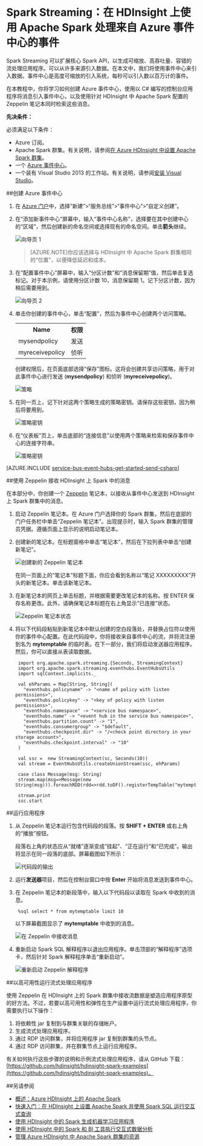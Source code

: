 <properties 
	pageTitle="使用 Azure 事件中心和 HDInsight 中的 Apache Spark 处理流数据 | Azure" 
	description="逐步说明如何向 Azure 事件中心发送数据流，然后使用 Zeppelin 笔记本在 Spark 接收这些事件" 
	services="hdinsight" 
	documentationCenter="" 
	authors="nitinme" 
	manager="paulettm" 
	editor="cgronlun"/>


<tags 
	ms.service="hdinsight"
	ms.date="07/10/2015" 
	wacn.date="08/14/2015"/>

# Spark Streaming：在 HDInsight 上使用 Apache Spark 处理来自 Azure 事件中心的事件

Spark Streaming 可以扩展核心 Spark API，以生成可缩放、高吞吐量、容错的流处理应用程序。可以从许多来源引入数据。在本文中，我们将使用事件中心来引入数据。事件中心是高度可缩放的引入系统，每秒可以引入数以百万计的事件。

在本教程中，你将学习如何创建 Azure 事件中心，使用以 C# 编写的控制台应用程序将消息引入事件中心，以及使用针对 HDInsight 中 Apache Spark 配置的 Zeppelin 笔记本同时检索这些消息。

**先决条件：**

必须满足以下条件：

- Azure 订阅。
- Apache Spark 群集。有关说明，请参阅[在 Azure HDInsight 中设置 Apache Spark 群集](/documentation/articles/hdinsight-apache-spark-provision-clusters)。
- 一个 [Azure 事件中心](/documentation/articles/service-bus-event-hubs-csharp-ephcs-getstarted)。
- 一个装有 Visual Studio 2013 的工作站。有关说明，请参阅[安装 Visual Studio](https://msdn.microsoft.com/zh-cn/library/e2h7fzkw.aspx)。

##<a name="createeventhub"></a>创建 Azure 事件中心

1. 在 [Azure 门户](https://manage.windowsazure.cn)中，选择“新建”>“服务总线”>“事件中心”>“自定义创建”。

2. 在“添加新事件中心”屏幕中，输入“事件中心名称”，选择要在其中创建中心的“区域”，然后创建新的命名空间或选择现有的命名空间。单击**箭头**继续。

	![向导页 1](./media/hdinsight-apache-spark-csharp-apache-zeppelin-eventhub-streaming/HDI.Spark.Streaming.Create.Event.Hub.png "创建 Azure 事件中心")

	> [AZURE.NOTE]你应该选择与 HDInsight 中 Apache Spark 群集相同的“位置”，以便降低延迟和成本。

3. 在“配置事件中心”屏幕中，输入“分区计数”和“消息保留期”值，然后单击复选标记。对于本示例，请使用分区计数 10，消息保留期 1。记下分区计数，因为稍后需要用到。

	![向导页 2](./media/hdinsight-apache-spark-csharp-apache-zeppelin-eventhub-streaming/HDI.Spark.Streaming.Create.Event.Hub2.png "为事件中心指定分区大小和保留天数")

4. 单击你创建的事件中心，单击“配置”，然后为事件中心创建两个访问策略。

	<table>
	<tr><th>Name</th><th>权限</th></tr>
	<tr><td>mysendpolicy</td><td>发送</td></tr>
	<tr><td>myreceivepolicy</td><td>侦听</td></tr>
	</table>

	创建权限后，在页面底部选择“保存”图标。这将会创建共享访问策略，用于对此事件中心进行发送 (**mysendpolicy**) 和侦听 (**myreceivepolicy**)。

	![策略](./media/hdinsight-apache-spark-csharp-apache-zeppelin-eventhub-streaming/HDI.Spark.Streaming.Event.Hub.Policies.png "创建事件中心策略")

	
5. 在同一页上，记下针对这两个策略生成的策略密钥。请保存这些密钥，因为稍后将要用到。

	![策略密钥](./media/hdinsight-apache-spark-csharp-apache-zeppelin-eventhub-streaming/HDI.Spark.Streaming.Event.Hub.Policy.Keys.png "保存策略密钥")

6. 在“仪表板”页上，单击底部的“连接信息”以使用两个策略来检索和保存事件中心的连接字符串。

	![策略密钥](./media/hdinsight-apache-spark-csharp-apache-zeppelin-eventhub-streaming/HDI.Spark.Streaming.Event.Hub.Policy.Connection.Strings.png "保存策略连接字符串")

[AZURE.INCLUDE [service-bus-event-hubs-get-started-send-csharp](../includes/service-bus-event-hubs-get-started-send-csharp.md)]

##<a name="receivezeppelin"></a>使用 Zeppelin 接收 HDInsight 上 Spark 中的消息

在本部分中，你创建一个 [Zeppelin](https://zeppelin.incubator.apache.org) 笔记本，以接收从事件中心发送到 HDInsight 上 Spark 群集中的消息。

1. 启动 Zeppelin 笔记本。在 Azure 门户选择你的 Spark 群集，然后在底部的门户任务栏中单击“Zeppelin 笔记本”。出现提示时，输入 Spark 群集的管理员凭据。遵循页面上显示的说明启动笔记本。

2. 创建新的笔记本。在标题窗格中单击“笔记本”，然后在下拉列表中单击“创建新笔记”。

	![创建新的 Zeppelin 笔记本](./media/hdinsight-apache-spark-csharp-apache-zeppelin-eventhub-streaming/HDI.Spark.CreateNewNote.png "创建新的 Zeppelin 笔记本")

	在同一页面上的“笔记本”标题下面，你应会看到名称以“笔记 XXXXXXXXX”开头的新笔记本。单击该新笔记本。

3. 在新笔记本的网页上单击标题，并根据需要更改笔记本的名称。按 ENTER 保存名称更改。此外，请确保笔记本标题在右上角显示“已连接”状态。

	![Zeppelin 笔记本状态](./media/hdinsight-apache-spark-csharp-apache-zeppelin-eventhub-streaming/HDI.Spark.NewNote.Connected.png "Zeppelin 笔记本状态")

4. 将以下代码段粘贴到新笔记本中默认创建的空白段落处，并替换占位符以使用你的事件中心配置。在此代码段中，你将接收来自事件中心的流，并将流注册到名为 **mytemptable** 的临时表。在下一部分，我们将启动发送器应用程序。然后，你可以直接从表读取数据。

		import org.apache.spark.streaming.{Seconds, StreamingContext}
		import org.apache.spark.streaming.eventhubs.EventHubsUtils
		import sqlContext.implicits._
		
		val ehParams = Map[String, String](
		  "eventhubs.policyname" -> "<name of policy with listen permissions>",
		  "eventhubs.policykey" -> "<key of policy with listen permissions>",
		  "eventhubs.namespace" -> "<service bus namespace>",
		  "eventhubs.name" -> "<event hub in the service bus namespace>",
		  "eventhubs.partition.count" -> "1",
		  "eventhubs.consumergroup" -> "$default",
		  "eventhubs.checkpoint.dir" -> "/<check point directory in your storage account>",
		  "eventhubs.checkpoint.interval" -> "10"
		)
		
		val ssc =  new StreamingContext(sc, Seconds(10))
		val stream = EventHubsUtils.createUnionStream(ssc, ehParams)
		
		case class Message(msg: String)
		stream.map(msg=>Message(new String(msg))).foreachRDD(rdd=>rdd.toDF().registerTempTable("mytemptable"))

		stream.print
		ssc.start


##<a name="runapps"></a>运行应用程序

1. 从 Zeppelin 笔记本运行包含代码段的段落。按 **SHIFT + ENTER** 或右上角的“播放”按钮。

	段落右上角的状态应从“就绪”逐渐变成“挂起”、“正在运行”和“已完成”。输出将显示在同一段落的底部。屏幕截图如下所示：

	![代码段的输出](./media/hdinsight-apache-spark-csharp-apache-zeppelin-eventhub-streaming/HDI.Spark.Streaming.Event.Hub.Zeppelin.Code.Output.png "代码段的输出")

2. 运行**发送器**项目，然后在控制台窗口中按 **Enter** 开始将消息发送到事件中心。

3. 在 Zeppelin 笔记本的新段落中，输入以下代码段以读取在 Spark 中收到的消息。

		%sql select * from mytemptable limit 10

	以下屏幕截图显示了 **mytemptable** 中收到的消息。

	![在 Zeppelin 中接收消息](./media/hdinsight-apache-spark-csharp-apache-zeppelin-eventhub-streaming/HDI.Spark.Streaming.Event.Hub.Zeppelin.Output.png "在 Zeppelin 笔记本中接收消息")

4. 重新启动 Spark SQL 解释程序以退出应用程序。单击顶部的“解释程序”选项卡，然后针对 Spark 解释程序单击“重新启动”。

	![重新启动 Zeppelin 解释程序](./media/hdinsight-apache-spark-csharp-apache-zeppelin-eventhub-streaming/HDI.Spark.Zeppelin.Restart.Interpreter.png "重新启动 Zeppelin 解释程序")

##<a name="sparkstreamingha"></a>以高可用性运行流式处理应用程序

使用 Zeppelin 在 HDInsight 上的 Spark 群集中接收流数据是塑造应用程序原型的好方法。不过，若要以高可用性和弹性在生产设置中运行流式处理应用程序，你需要执行以下操作：

1. 将依赖性 jar 复制到与群集关联的存储帐户。
2. 生成流式处理应用程序。
3. 通过 RDP 访问群集，并将应用程序 jar 复制到群集的头节点。
3. 通过 RDP 访问群集，并在群集节点上运行应用程序。

有关如何执行这些步骤的说明和示例流式处理应用程序，请从 GitHub 下载：[https://github.com/hdinsight/hdinsight-spark-examples](https://github.com/hdinsight/hdinsight-spark-examples)。


##<a name="seealso"></a>另请参阅


* [概述：Azure HDInsight 上的 Apache Spark](/documentation/articles/hdinsight-apache-spark-overview)
* [快速入门：在 HDInsight 上设置 Apache Spark 并使用 Spark SQL 运行交互式查询](/documentation/articles/hdinsight-apache-spark-zeppelin-notebook-jupyter-spark-sql)
* [使用 HDInsight 中的 Spark 生成机器学习应用程序](/documentation/articles/hdinsight-apache-spark-ipython-notebook-machine-learning)
* [使用 HDInsight 中的 Spark 和 BI 工具执行交互式数据分析](/documentation/articles/hdinsight-apache-spark-use-bi-tools)
* [管理 Azure HDInsight 中 Apache Spark 群集的资源](/documentation/articles/hdinsight-apache-spark-resource-manager)


[hdinsight-versions]: /documentation/articles/hdinsight-component-versioning
[hdinsight-upload-data]: /documentation/articles/hdinsight-upload-data
[hdinsight-storage]: /documentation/articles/hdinsight-use-blob-storage
[azure-purchase-options]: http://www.windowsazure.cn/pricing/overview/
[azure-trial]: http://www.windowsazure.cn/pricing/1rmb-trial/
[azure-management-portal]: https://manage.windowsazure.cn/
[azure-create-storageaccount]: /documentation/articles/storage-create-storage-account
<!---HONumber=66-->